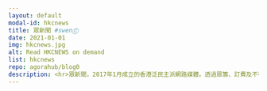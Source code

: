 ```yaml
---
layout: default
modal-id: hkcnews
title: 眾新聞 #swenⒸ
date: 2021-01-01
img: hkcnews.jpg
alt: Read HKCNEWS on demand
list: hkcnews
repo: agorahub/blog0
description: <hr>眾新聞，2017年1月成立的香港泛民主派網路媒體。透過眾籌、訂費及不帶條件的捐款募集營運資金。2021年1月成立眾新聞中國組。
---
```

